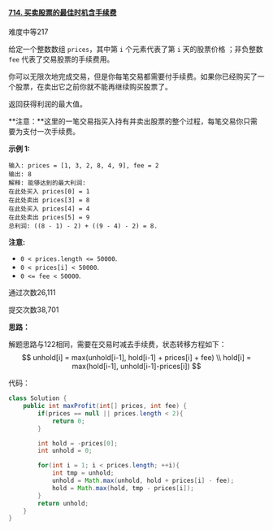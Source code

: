 #### [714. 买卖股票的最佳时机含手续费](https://leetcode-cn.com/problems/best-time-to-buy-and-sell-stock-with-transaction-fee/)

难度中等217

给定一个整数数组 `prices`，其中第 `i` 个元素代表了第 `i` 天的股票价格 ；非负整数 `fee` 代表了交易股票的手续费用。

你可以无限次地完成交易，但是你每笔交易都需要付手续费。如果你已经购买了一个股票，在卖出它之前你就不能再继续购买股票了。

返回获得利润的最大值。

**注意：**这里的一笔交易指买入持有并卖出股票的整个过程，每笔交易你只需要为支付一次手续费。

**示例 1:**

```
输入: prices = [1, 3, 2, 8, 4, 9], fee = 2
输出: 8
解释: 能够达到的最大利润:  
在此处买入 prices[0] = 1
在此处卖出 prices[3] = 8
在此处买入 prices[4] = 4
在此处卖出 prices[5] = 9
总利润: ((8 - 1) - 2) + ((9 - 4) - 2) = 8.
```

**注意:**

- `0 < prices.length <= 50000`.
- `0 < prices[i] < 50000`.
- `0 <= fee < 50000`.

通过次数26,111

提交次数38,701



**思路：**

解题思路与122相同，需要在交易时减去手续费，状态转移方程如下：
$$
unhold[i] = max(unhold[i-1], hold[i-1] + prices[i] + fee) \\
hold[i] = max(hold[i-1], unhold[i-1]-prices[i])
$$


代码：

```java
class Solution {
    public int maxProfit(int[] prices, int fee) {
        if(prices == null || prices.length < 2){
            return 0;
        }

        int hold = -prices[0];
        int unhold = 0;

        for(int i = 1; i < prices.length; ++i){
            int tmp = unhold;
            unhold = Math.max(unhold, hold + prices[i] - fee);
            hold = Math.max(hold, tmp - prices[i]);
        }
        return unhold;
    }
}
```

